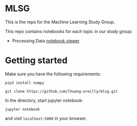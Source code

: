 # MLSG

This is the repo for the Machine Learning Study Group.

This repo contains notebooks for each topic in our study group:
* Processing Data [notebook viewer](http://nbviewer.jupyter.org/github/lhuang-oreilly/mlsg/blob/master/Processing-Data.ipynb)


# Getting started

Make sure you have the following requirements:
```
pip3 install numpy
```

```
git clone https://github.com/lhuang-oreilly/mlsg.git
```

In the directory, start jupyter notebook:
```
jupyter notebook
```

and visit `localhost:5000` in your browser.
